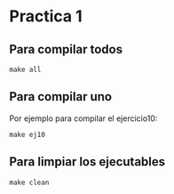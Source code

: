 # Practica 1

## Para compilar todos
```
make all
```

## Para compilar uno
Por ejemplo para compilar el ejercicio10:
```
make ej10
```

## Para limpiar los ejecutables

```
make clean
```


